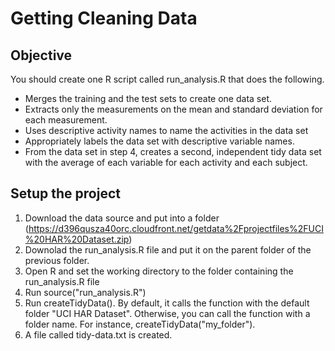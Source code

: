# Getting Cleaning Data

## Objective

You should create one R script called run_analysis.R that does the following. 

* Merges the training and the test sets to create one data set.
* Extracts only the measurements on the mean and standard deviation for each measurement. 
* Uses descriptive activity names to name the activities in the data set
* Appropriately labels the data set with descriptive variable names. 
* From the data set in step 4, creates a second, independent tidy data set with the average of each variable for each activity and each subject.

## Setup the project

1. Download the data source and put into a folder (https://d396qusza40orc.cloudfront.net/getdata%2Fprojectfiles%2FUCI%20HAR%20Dataset.zip)
2. Downolad the run_analysis.R file and put it on the parent folder of the previous folder.
3. Open R and set the working directory to the folder containing the run_analysis.R file
4. Run source("run_analysis.R")
5. Run createTidyData(). By default, it calls the function with the default folder "UCI HAR Dataset". Otherwise, you can call the function with a folder name. For instance, createTidyData("my_folder").
6. A file called tidy-data.txt is created.